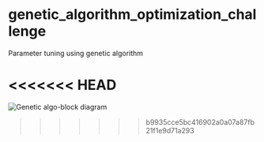 # genetic_algorithm_optimization_challenge
Parameter tuning using genetic algorithm

<<<<<<< HEAD
=======
![Genetic algo-block diagram](https://user-images.githubusercontent.com/99503155/187433964-46699173-901d-48f9-a8b1-46e94b8f4680.png)
>>>>>>> b9935cce5bc416902a0a07a87fb21f1e9d71a293
